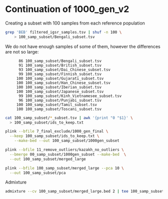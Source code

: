 # Continuation of 1000_gen_v2

Creating a subset with 100 samples from each reference population 

```bash
grep 'BEB' filtered_igsr_samples.tsv | shuf -n 100 \
	> 100_samp_subset/Bengali_subset.tsv
```

We do not have enough samples of some of them, however the differences are not so large: 

```
      86 100_samp_subset/Bengali_subset.tsv
      91 100_samp_subset/British_subset.tsv
      93 100_samp_subset/Dai_Chinese_subset.tsv
      99 100_samp_subset/Finnish_subset.tsv
     100 100_samp_subset/Gujarati_subset.tsv
     100 100_samp_subset/Han_Chinese_subset.tsv
     100 100_samp_subset/Iberian_subset.tsv
     100 100_samp_subset/Japanese_subset.tsv
      99 100_samp_subset/Kinh_Vietnamesee_subset.tsv
      96 100_samp_subset/Punjabi_subset.tsv
     100 100_samp_subset/Tamil_subset.tsv
     100 100_samp_subset/Toscani_subset.tsv
```

```bash 
cat 100_samp_subset/*_subset.tsv | awk '{print "0 "$1}' \
  > 100_samp_subset/ids_to_keep.txt

plink --bfile 7_final_exclude/1000_gen_final \
  --keep 100_samp_subset/ids_to_keep.txt \
	--make-bed --out 100_samp_subset/1000gen_subset

plink --bfile 11_remove_outliers/kazakh_no_outliers \
  --bmerge 00_samp_subset/1000gen_subset --make-bed  \
  --out 100_samp_subset/merged_large

plink --bfile 100_samp_subset/merged_large --pca 10 \
  --out 100_samp_subset/pca
```

Admixture 

```bash 
admixture --cv 100_samp_subset/merged_large.bed 2 | tee 100_samp_subset/log2.out
```
